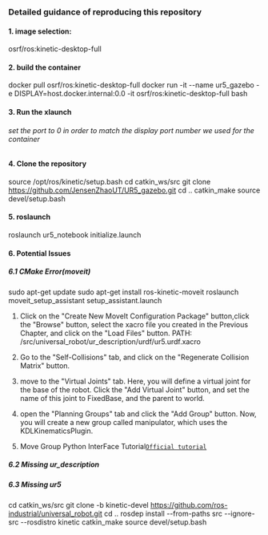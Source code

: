 ### Detailed guidance of reproducing this repository
#### 1. image selection:
osrf/ros:kinetic-desktop-full
#### 2. build the container
docker pull osrf/ros:kinetic-desktop-full
docker run -it --name ur5_gazebo -e DISPLAY=host.docker.internal:0.0 -it osrf/ros:kinetic-desktop-full bash
#### 3. Run the xlaunch
###### set the port to 0 in order to match the display port number we used for the container
#### 4. Clone the repository
source /opt/ros/kinetic/setup.bash
cd catkin_ws/src
git clone https://github.com/JensenZhaoUT/UR5_gazebo.git
cd ..
catkin_make
source devel/setup.bash
#### 5. roslaunch
roslaunch ur5_notebook initialize.launch
#### 6. Potential Issues
##### 6.1 CMake Error(moveit)
sudo apt-get update
sudo apt-get install ros-kinetic-moveit
roslaunch moveit_setup_assistant setup_assistant.launch

1. Click on the "Create New MoveIt Configuration Package" button,click the "Browse" button, select the xacro file you created in the Previous Chapter, and click on the "Load Files" button.
PATH: /src/universal_robot/ur_description/urdf/ur5.urdf.xacro

2. Go to the "Self-Collisions" tab, and click on the "Regenerate Collision Matrix" button.

3. move to the "Virtual Joints" tab. Here, you will define a virtual joint for the base of the robot. Click the "Add Virtual Joint" button, and set the name of this joint to FixedBase, and the parent to world.

4. open the "Planning Groups" tab and click the "Add Group" button. Now, you will create a new group called manipulator, which uses the KDLKinematicsPlugin.

3. Move Group Python InterFace Tutorial[`Official tutorial`](http://docs.ros.org/indigo/api/moveit_tutorials/html/doc/pr2_tutorials/planning/scripts/doc/move_group_python_interface_tutorial.html)

##### 6.2 Missing ur_description
##### 6.3 Missing ur5
cd catkin_ws/src
git clone -b kinetic-devel https://github.com/ros-industrial/universal_robot.git
cd ..
rosdep install --from-paths src --ignore-src --rosdistro kinetic
catkin_make
source devel/setup.bash
